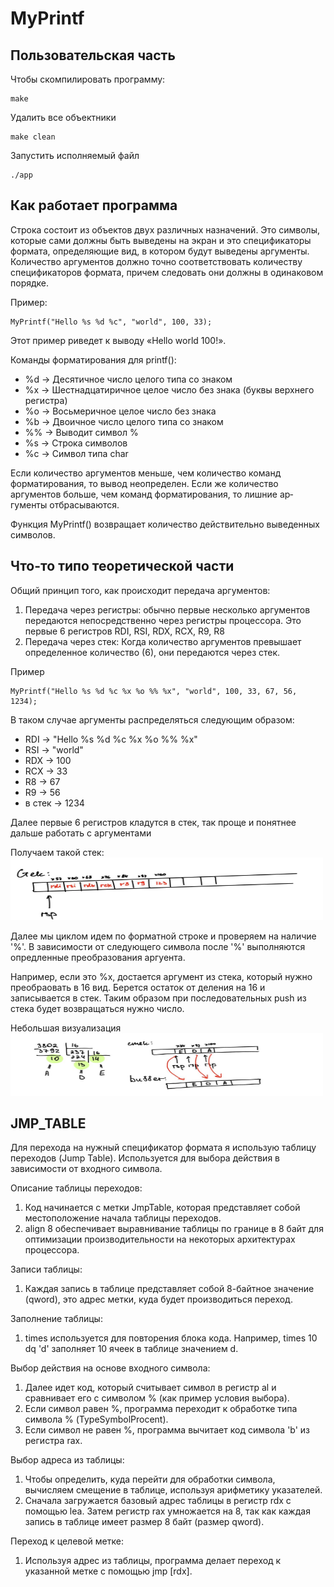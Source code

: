 # MyPrintf

## Пользовательская часть
Чтобы скомпилировать программу:
```
make
```
Удалить все объектники
```
make clean
```
Запустить исполняемый файл
```
./app
```

## Как работает программа
Строка состоит из объектов двух различных назначений. Это символы, которые сами должны быть выведены на экран и это специфика­торы формата, определяющие вид, в котором будут выведены аргументы. Количество аргументов должно точно соответство­вать количеству спецификаторов формата, причем следовать они должны в одинаковом порядке.

Пример:
```
MyPrintf("Hello %s %d %c", "world", 100, 33);
```
Этот пример риведет к выводу «Hello world 100!».

Команды форматирования для printf():
- %d -> Десятичное число целого типа со знаком
- %x -> Шестнадцатиричное целое число без знака (буквы верхнего регистра)
- %o -> Восьмеричное целое число без знака
- %b -> Двоичное число целого типа со знаком
- %% -> Выводит символ %
- %s -> Строка символов
- %c -> Символ типа char

Если количество аргументов меньше, чем количество команд форматирования, то вывод не­определен. Если же количество аргументов больше, чем команд форматирования, то лишние ар­гументы отбрасываются.

Функция MyPrintf() возвращает количество действительно выведенных символов.

## Что-то типо теоретической части
Общий принцип того, как происходит передача аргументов:
1. Передача через регистры: обычно первые несколько аргументов передаются непосредственно через регистры процессора. Это первые 6 регистров RDI, RSI, RDX, RCX, R9, R8
2. Передача через стек: Когда количество аргументов превышает определенное количество (6), они передаются через стек.

Пример
```
MyPrintf("Hello %s %d %c %x %o %% %x", "world", 100, 33, 67, 56, 1234);
```

В таком случае аргументы распределяться следующим образом:
- RDI -> "Hello %s %d %c %x %o %% %x"
- RSI -> "world"
- RDX -> 100
- RCX -> 33
- R8  -> 67
- R9  -> 56
- в стек -> 1234

Далее первые 6 регистров кладутся в стек, так проще и понятнее дальше работать с аргументами

Получаем такой стек:
<img src = "./Picture/1.jpg" width="500" height="100">

Далее мы циклом идем по форматной строке и проверяем на наличие '%'. В зависимости от следующего символа после '%' выполняются опредленные преобразования аргуента.

Например, если это %x, достается аргумент из стека, который нужно преобраовать в 16 вид. Берется остаток от деления на 16 и записывается в стек. Таким образом при последовательных push из стека будет возвращаться нужно число.

Небольшая визуализация
<img src = "./Picture/2.jpg" width="500" height="100">


## JMP_TABLE
Для перехода на нужный спецификатор формата я использую таблицу переходов (Jump Table). Используется для выбора действия в зависимости от входного символа.

Oписание таблицы переходов:
1. Код начинается с метки JmpTable, которая представляет собой местоположение начала таблицы переходов.
2. align 8 обеспечивает выравнивание таблицы по границе в 8 байт для оптимизации производительности на некоторых архитектурах процессора.

Записи таблицы:
1. Каждая запись в таблице представляет собой 8-байтное значение (qword), это адрес метки, куда будет производиться переход.

Заполнение таблицы:
1. times используется для повторения блока кода. Например, times 10 dq 'd' заполняет 10 ячеек в таблице значением d.

Выбор действия на основе входного символа:
1. Далее идет код, который считывает символ в регистр al и сравнивает его с символом % (как пример условия выбора).
2. Если символ равен %, программа переходит к обработке типа символа % (TypeSymbolProcent).
3. Если символ не равен %, программа вычитает код символа 'b' из регистра rax.

Выбор адреса из таблицы:
1. Чтобы определить, куда перейти для обработки символа, вычисляем смещение в таблице, используя арифметику указателей.
2. Сначала загружается базовый адрес таблицы в регистр rdx с помощью lea.
Затем регистр rax умножается на 8, так как каждая запись в таблице имеет размер 8 байт (размер qword).

Переход к целевой метке:
1. Используя адрес из таблицы, программа делает переход к указанной метке с помощью jmp [rdx].
